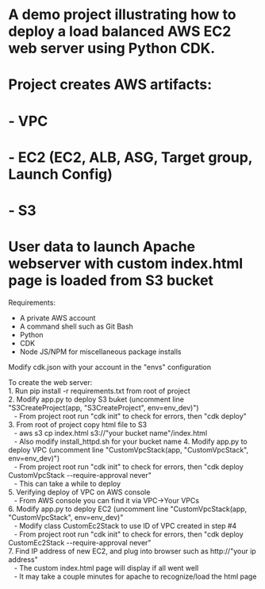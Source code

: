 # A demo project illustrating how to deploy a load balanced AWS EC2 web server using Python CDK.
# Project creates AWS artifacts:
#  - VPC
#  - EC2 (EC2, ALB, ASG, Target group, Launch Config)
#  - S3
# User data to launch Apache webserver with custom index.html page is loaded from S3 bucket

Requirements:
 - A private AWS account
 - A command shell such as Git Bash
 - Python
 - CDK
 - Node JS/NPM for miscellaneous package installs

Modify cdk.json with your account in the "envs" configuration

To create the web server:<br>
    1. Run pip install -r requirements.txt from root of project<br>
    2. Modify app.py to deploy S3 buket (uncomment line "S3CreateProject(app, "S3CreateProject", env=env_dev)")<br>
&nbsp;&nbsp;&nbsp;- From project root run "cdk init" to check for errors, then "cdk deploy"<br>
    3. From root of project copy html file to S3<br>
&nbsp;&nbsp;&nbsp;-  aws s3 cp index.html s3://"your bucket name"/index.html<br>
&nbsp;&nbsp;&nbsp;- Also modify install_httpd.sh for your bucket name
    4. Modify app.py to deploy VPC (uncomment line "CustomVpcStack(app, "CustomVpcStack", env=env_dev)")<br>
&nbsp;&nbsp;&nbsp;- From project root run "cdk init" to check for errors, then "cdk deploy CustomVpcStack --require-approval never"<br>
&nbsp;&nbsp;&nbsp;- This can take a while to deploy<br>
    5. Verifying deploy of VPC on AWS console<br>
&nbsp;&nbsp;&nbsp;- From AWS console you can find it via VPC->Your VPCs<br>
    6. Modify app.py to deploy EC2 (uncomment line "CustomVpcStack(app, "CustomVpcStack", env=env_dev)"<br>
&nbsp;&nbsp;&nbsp;- Modify class CustomEc2Stack to use ID of VPC created in step #4<br>
&nbsp;&nbsp;&nbsp;- From project root run "cdk init" to check for errors, then "cdk deploy CustomEc2Stack --require-approval never"<br>
    7.  Find IP address of new EC2, and plug into browser such as http://"your ip address"<br>
&nbsp;&nbsp;&nbsp;- The custom index.html page will display if all went well<br>
&nbsp;&nbsp;&nbsp;- It may take a couple minutes for apache to recognize/load the html page<br>

